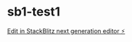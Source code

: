 # sb1-test1

[Edit in StackBlitz next generation editor ⚡️](https://stackblitz.com/~/github.com/drmas001/sb1-test1)